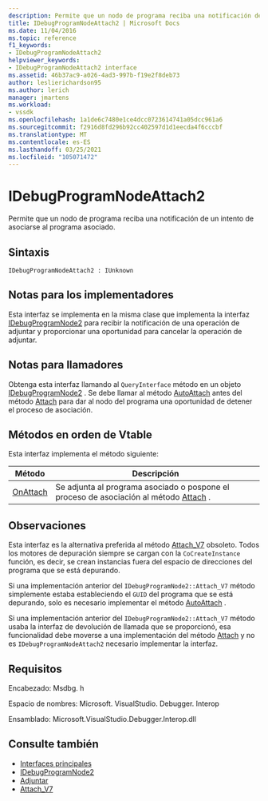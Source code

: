 ```yaml
---
description: Permite que un nodo de programa reciba una notificación de un intento de asociarse al programa asociado.
title: IDebugProgramNodeAttach2 | Microsoft Docs
ms.date: 11/04/2016
ms.topic: reference
f1_keywords:
- IDebugProgramNodeAttach2
helpviewer_keywords:
- IDebugProgramNodeAttach2 interface
ms.assetid: 46b37ac9-a026-4ad3-997b-f19e2f8deb73
author: leslierichardson95
ms.author: lerich
manager: jmartens
ms.workload:
- vssdk
ms.openlocfilehash: 1a1de6c7480e1ce4dcc0723614741a05dcc961a6
ms.sourcegitcommit: f2916d8fd296b92cc402597d1d1eecda4f6cccbf
ms.translationtype: MT
ms.contentlocale: es-ES
ms.lasthandoff: 03/25/2021
ms.locfileid: "105071472"
---
```

# <a name="idebugprogramnodeattach2"></a>IDebugProgramNodeAttach2
Permite que un nodo de programa reciba una notificación de un intento de asociarse al programa asociado.

## <a name="syntax"></a>Sintaxis

```
IDebugProgramNodeAttach2 : IUnknown
```

## <a name="notes-for-implementers"></a>Notas para los implementadores
 Esta interfaz se implementa en la misma clase que implementa la interfaz [IDebugProgramNode2](../../../extensibility/debugger/reference/idebugprogramnode2.md) para recibir la notificación de una operación de adjuntar y proporcionar una oportunidad para cancelar la operación de adjuntar.

## <a name="notes-for-callers"></a>Notas para llamadores
 Obtenga esta interfaz llamando al `QueryInterface` método en un objeto [IDebugProgramNode2](../../../extensibility/debugger/reference/idebugprogramnode2.md) . Se debe llamar al método [AutoAttach](../../../extensibility/debugger/reference/idebugprogramnodeattach2-onattach.md) antes del método [Attach](../../../extensibility/debugger/reference/idebugengine2-attach.md) para dar al nodo del programa una oportunidad de detener el proceso de asociación.

## <a name="methods-in-vtable-order"></a>Métodos en orden de Vtable
 Esta interfaz implementa el método siguiente:

|Método|Descripción|
|------------|-----------------|
|[OnAttach](../../../extensibility/debugger/reference/idebugprogramnodeattach2-onattach.md)|Se adjunta al programa asociado o pospone el proceso de asociación al método [Attach](../../../extensibility/debugger/reference/idebugengine2-attach.md) .|

## <a name="remarks"></a>Observaciones
 Esta interfaz es la alternativa preferida al método [Attach_V7](../../../extensibility/debugger/reference/idebugprogramnode2-attach-v7.md) obsoleto. Todos los motores de depuración siempre se cargan con la `CoCreateInstance` función, es decir, se crean instancias fuera del espacio de direcciones del programa que se está depurando.

 Si una implementación anterior del `IDebugProgramNode2::Attach_V7` método simplemente estaba estableciendo el `GUID` del programa que se está depurando, solo es necesario implementar el método [AutoAttach](../../../extensibility/debugger/reference/idebugprogramnodeattach2-onattach.md) .

 Si una implementación anterior del `IDebugProgramNode2::Attach_V7` método usaba la interfaz de devolución de llamada que se proporcionó, esa funcionalidad debe moverse a una implementación del método [Attach](../../../extensibility/debugger/reference/idebugengine2-attach.md) y no es `IDebugProgramNodeAttach2` necesario implementar la interfaz.

## <a name="requirements"></a>Requisitos
 Encabezado: Msdbg. h

 Espacio de nombres: Microsoft. VisualStudio. Debugger. Interop

 Ensamblado: Microsoft.VisualStudio.Debugger.Interop.dll

## <a name="see-also"></a>Consulte también
- [Interfaces principales](../../../extensibility/debugger/reference/core-interfaces.md)
- [IDebugProgramNode2](../../../extensibility/debugger/reference/idebugprogramnode2.md)
- [Adjuntar](../../../extensibility/debugger/reference/idebugengine2-attach.md)
- [Attach_V7](../../../extensibility/debugger/reference/idebugprogramnode2-attach-v7.md)
